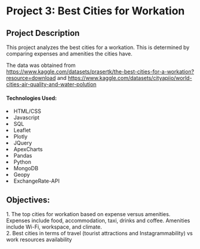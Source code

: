<h1> Project 3: Best Cities for Workation
<br>
<h2>Project Description</h2>
  This project analyzes the best cities for a workation. This is determined by comparing expenses and amenities the cities have. 
  
  The data was obtained from https://www.kaggle.com/datasets/prasertk/the-best-cities-for-a-workation?resource=download and https://www.kaggle.com/datasets/cityapiio/world-cities-air-quality-and-water-polution
  <br>
  <h4>Technologies Used:</h4>
   
  <li> HTML/CSS </li>
  <li> Javascript </li>
  <li> SQL </li>
  <li> Leaflet </li>
  <li> Plotly </li>
  <li> JQuery </li>
  <li> ApexCharts</li>
  <li> Pandas </li>
  <li> Python </li>
  <li> MongoDB </li>
  <li> Geopy</li>
  <li> ExchangeRate-API </li>
         
<h2>Objectives:</h2>
1. The top cities for workation based on expense versus amenities. Expenses include food, accommodation, taxi, drinks and coffee. Amenities include Wi-Fi, workspace, and climate.
  <br>
2. Best cities in terms of travel (tourist attractions and Instagrammability) vs work resources availability
